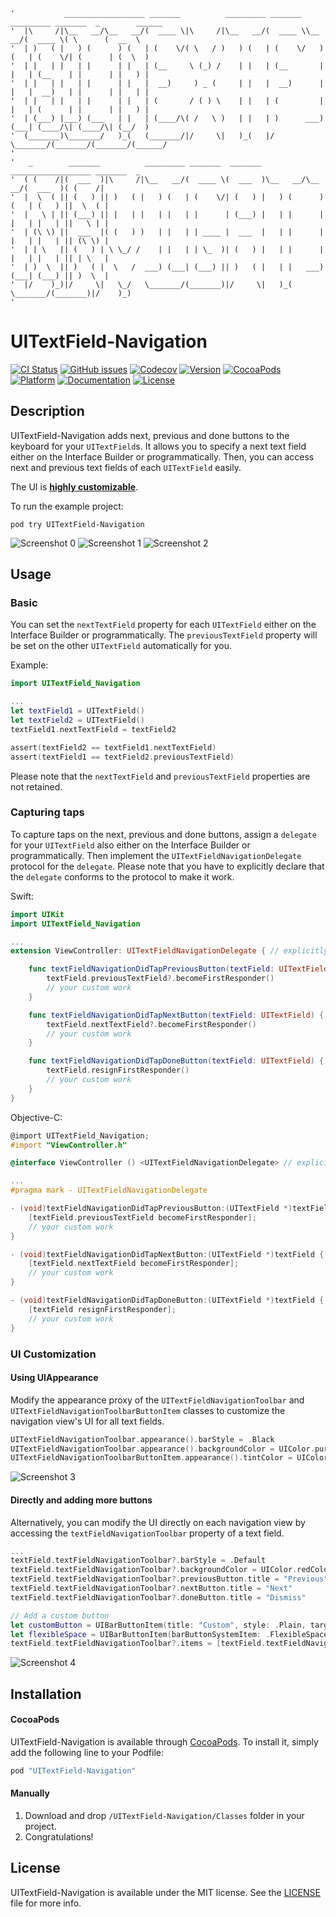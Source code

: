```
'           __________________ _______          _________ _______ _________ _______  _        ______  
'  |\     /|\__   __/\__   __/(  ____ \|\     /|\__   __/(  ____ \\__   __/(  ____ \( \      (  __  \ 
'  | )   ( |   ) (      ) (   | (    \/( \   / )   ) (   | (    \/   ) (   | (    \/| (      | (  \  )
'  | |   | |   | |      | |   | (__     \ (_) /    | |   | (__       | |   | (__    | |      | |   ) |
'  | |   | |   | |      | |   |  __)     ) _ (     | |   |  __)      | |   |  __)   | |      | |   | |
'  | |   | |   | |      | |   | (       / ( ) \    | |   | (         | |   | (      | |      | |   ) |
'  | (___) |___) (___   | |   | (____/\( /   \ )   | |   | )      ___) (___| (____/\| (____/\| (__/  )
'  (_______)\_______/   )_(   (_______/|/     \|   )_(   |/       \_______/(_______/(_______/(______/ 
'                                                                                                     
'   _        _______          _________ _______  _______ __________________ _______  _                
'  ( (    /|(  ___  )|\     /|\__   __/(  ____ \(  ___  )\__   __/\__   __/(  ___  )( (    /|         
'  |  \  ( || (   ) || )   ( |   ) (   | (    \/| (   ) |   ) (      ) (   | (   ) ||  \  ( |         
'  |   \ | || (___) || |   | |   | |   | |      | (___) |   | |      | |   | |   | ||   \ | |         
'  | (\ \) ||  ___  |( (   ) )   | |   | | ____ |  ___  |   | |      | |   | |   | || (\ \) |         
'  | | \   || (   ) | \ \_/ /    | |   | | \_  )| (   ) |   | |      | |   | |   | || | \   |         
'  | )  \  || )   ( |  \   /  ___) (___| (___) || )   ( |   | |   ___) (___| (___) || )  \  |         
'  |/    )_)|/     \|   \_/   \_______/(_______)|/     \|   )_(   \_______/(_______)|/    )_)         
'                                                                                                     
```

# UITextField-Navigation

[![CI Status](https://img.shields.io/travis/T-Pham/UITextField-Navigation.svg?style=flat-square)](https://travis-ci.org/T-Pham/UITextField-Navigation)
[![GitHub issues](https://img.shields.io/github/issues/T-Pham/UITextField-Navigation.svg?style=flat-square)](https://github.com/T-Pham/UITextField-Navigation/issues)
[![Codecov](https://img.shields.io/codecov/c/github/T-Pham/UITextField-Navigation.svg?style=flat-square)](https://codecov.io/gh/T-Pham/UITextField-Navigation)
[![Version](https://img.shields.io/cocoapods/v/UITextField-Navigation.svg?style=flat-square)](https://cocoapods.org/pods/UITextField-Navigation)
[![CocoaPods](https://img.shields.io/cocoapods/dt/UITextField-Navigation.svg?style=flat-square)](https://cocoapods.org/pods/UITextField-Navigation)
[![Platform](https://img.shields.io/cocoapods/p/UITextField-Navigation.svg?style=flat-square)](https://cocoapods.org/pods/UITextField-Navigation)
[![Documentation](https://img.shields.io/cocoapods/metrics/doc-percent/UITextField-Navigation.svg?style=flat-square)](http://cocoadocs.org/docsets/UITextField-Navigation)
[![License](https://img.shields.io/cocoapods/l/UITextField-Navigation.svg?style=flat-square)](LICENSE)

## Description

UITextField-Navigation adds next, previous and done buttons to the keyboard for your `UITextField`s. It allows you to specify a next text field either on the Interface Builder or programmatically. Then, you can access next and previous text fields of each `UITextField` easily.

The UI is [**highly customizable**](#ui-customization).

To run the example project:

`pod try UITextField-Navigation`

![Screenshot 0](https://github.com/T-Pham/UITextField-Navigation/blob/master/Screenshots/screenshot0.png?raw=true)
![Screenshot 1](https://github.com/T-Pham/UITextField-Navigation/blob/master/Screenshots/screenshot1.png?raw=true)
![Screenshot 2](https://github.com/T-Pham/UITextField-Navigation/blob/master/Screenshots/screenshot2.gif?raw=true)

## Usage

### Basic

You can set the `nextTextField` property for each `UITextField` either on the Interface Builder or programmatically. The `previousTextField` property will be set on the other `UITextField` automatically for you.

Example:

```swift
import UITextField_Navigation

...
let textField1 = UITextField()
let textField2 = UITextField()
textField1.nextTextField = textField2

assert(textField2 == textField1.nextTextField)
assert(textField1 == textField2.previousTextField)
```

Please note that the `nextTextField` and `previousTextField` properties are not retained.

### Capturing taps

To capture taps on the next, previous and done buttons, assign a `delegate` for your `UITextField` also either on the Interface Builder or programmatically. Then implement the `UITextFieldNavigationDelegate` protocol for the `delegate`.
Please note that you have to explicitly declare that the `delegate` conforms to the protocol to make it work.

Swift:

```swift
import UIKit
import UITextField_Navigation

...
extension ViewController: UITextFieldNavigationDelegate { // explicitly protocol conforming declaration

    func textFieldNavigationDidTapPreviousButton(textField: UITextField) {
        textField.previousTextField?.becomeFirstResponder()
        // your custom work
    }

    func textFieldNavigationDidTapNextButton(textField: UITextField) {
        textField.nextTextField?.becomeFirstResponder()
        // your custom work
    }

    func textFieldNavigationDidTapDoneButton(textField: UITextField) {
        textField.resignFirstResponder()
        // your custom work
    }
}
```

Objective-C:

```objective-c
@import UITextField_Navigation;
#import "ViewController.h"

@interface ViewController () <UITextFieldNavigationDelegate> // explicitly protocol conforming declaration

...
#pragma mark - UITextFieldNavigationDelegate

- (void)textFieldNavigationDidTapPreviousButton:(UITextField *)textField {
    [textField.previousTextField becomeFirstResponder];
    // your custom work
}

- (void)textFieldNavigationDidTapNextButton:(UITextField *)textField {
    [textField.nextTextField becomeFirstResponder];
    // your custom work
}

- (void)textFieldNavigationDidTapDoneButton:(UITextField *)textField {
    [textField resignFirstResponder];
    // your custom work
}
```

### UI Customization

#### Using UIAppearance

Modify the appearance proxy of the `UITextFieldNavigationToolbar` and `UITextFieldNavigationToolbarButtonItem` classes to customize the navigation view's UI for all text fields.

```swift
UITextFieldNavigationToolbar.appearance().barStyle = .Black
UITextFieldNavigationToolbar.appearance().backgroundColor = UIColor.purpleColor()
UITextFieldNavigationToolbarButtonItem.appearance().tintColor = UIColor.whiteColor()
```

![Screenshot 3](https://github.com/T-Pham/UITextField-Navigation/blob/master/Screenshots/screenshot3.png?raw=true)

#### Directly and adding more buttons

Alternatively, you can modify the UI directly on each navigation view by accessing the `textFieldNavigationToolbar` property of a text field.

```swift
...
textField.textFieldNavigationToolbar?.barStyle = .Default
textField.textFieldNavigationToolbar?.backgroundColor = UIColor.redColor()
textField.textFieldNavigationToolbar?.previousButton.title = "Previous"
textField.textFieldNavigationToolbar?.nextButton.title = "Next"
textField.textFieldNavigationToolbar?.doneButton.title = "Dismiss"

// Add a custom button
let customButton = UIBarButtonItem(title: "Custom", style: .Plain, target: nil, action: nil)
let flexibleSpace = UIBarButtonItem(barButtonSystemItem: .FlexibleSpace, target: nil, action: nil)
textField.textFieldNavigationToolbar?.items = [textField.textFieldNavigationToolbar!.previousButton, textField.textFieldNavigationToolbar!.nextButton, customButton, flexibleSpace, textField.textFieldNavigationToolbar!.doneButton]
```

![Screenshot 4](https://github.com/T-Pham/UITextField-Navigation/blob/master/Screenshots/screenshot4.png?raw=true)

## Installation

#### CocoaPods
UITextField-Navigation is available through [CocoaPods](http://cocoapods.org/pods/UITextField-Navigation). To install
it, simply add the following line to your Podfile:

```ruby
pod "UITextField-Navigation"
```

#### Manually
1. Download and drop `/UITextField-Navigation/Classes` folder in your project.
2. Congratulations!

## License

UITextField-Navigation is available under the MIT license. See the [LICENSE](LICENSE) file for more info.
